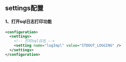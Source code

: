 ## settings配置



#### 1、打开sql日志打印功能

```xml
<configuration>
  <settings>
    <!-- 打印sql日志 -->
    <setting name="logImpl" value="STDOUT_LOGGING" />
  </settings>
</configuration>
```

